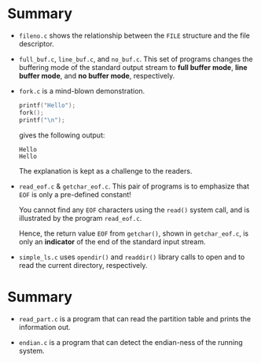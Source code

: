 # Summary

- `fileno.c` shows the relationship between the `FILE` structure  and the file descriptor.

- `full_buf.c`, `line_buf.c`, and `no_buf.c`. This set of programs changes the buffering mode of the standard output stream to **full buffer mode**, **line buffer mode**, and **no buffer mode**, respectively.

- `fork.c` is a mind-blown demonstration.

  ```c
  printf("Hello");
  fork();
  printf("\n");
  ```
  gives the following output:
  ```
  Hello
  Hello
  ```
  The explanation is kept as a challenge to the readers.

- `read_eof.c` & `getchar_eof.c`. This pair of programs is to emphasize that `EOF` is only a pre-defined constant!

  You cannot find any `EOF` characters using the `read()` system call, and is illustrated by the program `read_eof.c`.

  Hence, the return value `EOF` from `getchar()`, shown in `getchar_eof.c`, is only an **indicator** of the end of the standard input stream.

- `simple_ls.c` uses `opendir()` and `readdir()` library calls to open and to read the current directory, respectively.
# Summary

- `read_part.c` is a program that can read the partition table and prints the information out.

- `endian.c` is a program that can detect the endian-ness of the running system.
